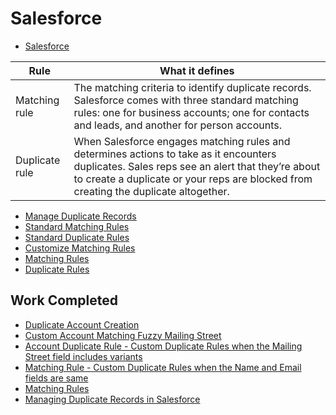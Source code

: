 # Salesforce

* [Salesforce](https://meraqimedical.lightning.force.com/lightning/o/Account/list?filterName=00B6A000004zy8BUAQ)


| Rule | What it defines |
| ---- | ---- |
| Matching rule | The matching criteria to identify duplicate records. Salesforce comes with three standard matching rules: one for business accounts; one for contacts and leads, and another for person accounts. |
| Duplicate rule | When Salesforce engages matching rules and determines actions to take as it encounters duplicates.  Sales reps see an alert that they’re about to create a duplicate or your reps are blocked from creating the duplicate altogether. |

* [Manage Duplicate Records](https://help.salesforce.com/articleView?id=managing_duplicates_overview.htm)
* [Standard Matching Rules](https://help.salesforce.com/articleView?id=matching_rules_standard_rules.htm)
* [Standard Duplicate Rules](https://help.salesforce.com/articleView?id=duplicate_rules_standard_rules.htm)
* [Customize Matching Rules](https://help.salesforce.com/articleView?id=matching_rules_create.htm)
* [Matching Rules](https://help.salesforce.com/articleView?id=matching_rule_map_of_reference.htm)
* [Duplicate Rules](https://help.salesforce.com/articleView?id=duplicate_rules_map_of_reference.htm)

## Work Completed
* [Duplicate Account Creation](https://meraqimedical.my.salesforce.com/0706A000000R6tu)
* [Custom Account Matching Fuzzy Mailing Street](https://meraqimedical.my.salesforce.com/0JD6A000005sJel)
* [Account Duplicate Rule - Custom Duplicate Rules when the Mailing Street field includes variants](https://meraqimedical.my.salesforce.com/0Bm6A000001oeyF?setupid=DuplicateRules)
* [Matching Rule - Custom Duplicate Rules when the Name and Email fields are same](https://meraqimedical.my.salesforce.com/0JD6A000005sJeq)
* [Matching Rules](https://meraqimedical.my.salesforce.com/0JD?retURL=%2Fui%2Fsetup%2FSetup%3Fsetupid%3DDuplicateManagement&setupid=MatchingRules)
* [Managing Duplicate Records in Salesforce](https://resources.docs.salesforce.com/200/10/en-us/sfdc/pdf/salesforce_data_quality_duplicate_prevention.pdf)
